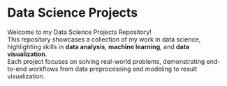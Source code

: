 # Data Science Projects

Welcome to my Data Science Projects Repository!  
This repository showcases a collection of my work in data science, highlighting skills in **data analysis**, **machine learning**, and **data visualization**.  
Each project focuses on solving real-world problems, demonstrating end-to-end workflows from data preprocessing and modeling to result visualization.
